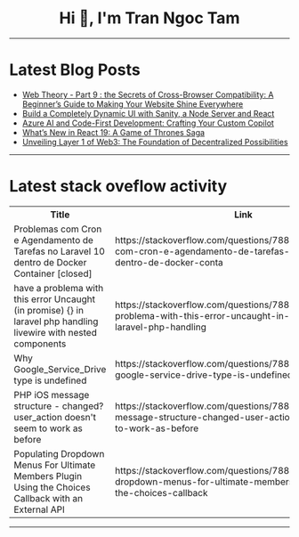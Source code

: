 <h1 align="center">Hi 👋, I'm Tran Ngoc Tam</h1>

---

# Latest Blog Posts 
<!-- BLOG-POST-LIST:START -->
- [Web Theory - Part 9 : the Secrets of Cross-Browser Compatibility: A Beginner’s Guide to Making Your Website Shine Everywhere](https://dev.to/teclearn/web-theory-part-9-the-secrets-of-cross-browser-compatibility-a-beginners-guide-to-making-your-website-shine-everywhere-3l99)
- [Build a Completely Dynamic UI with Sanity, a Node Server and React](https://dev.to/mathgarb/build-a-completely-dynamic-ui-with-sanity-a-node-server-and-react-1nj9)
- [Azure AI and Code-First Development: Crafting Your Custom Copilot](https://dev.to/nilebits/azure-ai-and-code-first-development-crafting-your-custom-copilot-5h0k)
- [What’s New in React 19: A Game of Thrones Saga](https://dev.to/jorgemadson/whats-new-in-react-19-a-game-of-thrones-saga-15lc)
- [Unveiling Layer 1 of Web3: The Foundation of Decentralized Possibilities](https://dev.to/srobver/unveiling-layer-1-of-web3-the-foundation-of-decentralized-possibilities-30pe)
<!-- BLOG-POST-LIST:END -->

---

# Latest stack oveflow activity
<table>
  <tr><th>Title</th><th>Link</th></tr>
  <!-- STACKOVERFLOW:START --><tr><td>Problemas com Cron e Agendamento de Tarefas no Laravel 10 dentro de Docker Container [closed]</td><td>https://stackoverflow.com/questions/78836065/problemas-com-cron-e-agendamento-de-tarefas-no-laravel-10-dentro-de-docker-conta</td></tr><tr><td>have a problema with this error Uncaught &lpar;in promise&rpar; {} in laravel php handling livewire with nested components</td><td>https://stackoverflow.com/questions/78835976/have-a-problema-with-this-error-uncaught-in-promise-in-laravel-php-handling</td></tr><tr><td>Why Google_Service_Drive type is undefined</td><td>https://stackoverflow.com/questions/78835955/why-google-service-drive-type-is-undefined</td></tr><tr><td>PHP iOS message structure - changed? user_action doesn&#39;t seem to work as before</td><td>https://stackoverflow.com/questions/78835874/php-ios-message-structure-changed-user-action-doesnt-seem-to-work-as-before</td></tr><tr><td>Populating Dropdown Menus For Ultimate Members Plugin Using the Choices Callback with an External API</td><td>https://stackoverflow.com/questions/78835848/populating-dropdown-menus-for-ultimate-members-plugin-using-the-choices-callback</td></tr><!-- STACKOVERFLOW:END -->
</table>

---


